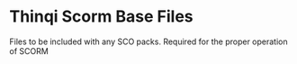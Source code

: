 # Thinqi Scorm Base Files

Files to be included with any SCO packs. Required for the proper operation of SCORM 